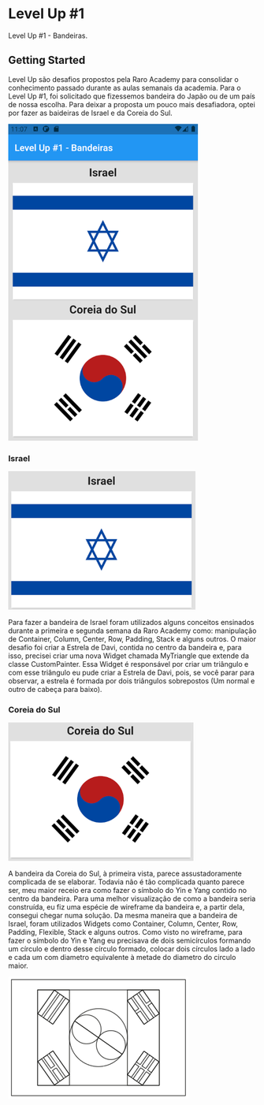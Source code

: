 # Level Up #1

Level Up #1 - Bandeiras.

## Getting Started

Level Up são desafios propostos pela Raro Academy para consolidar o conhecimento passado durante as aulas semanais da academia. Para o Level Up #1, foi solicitado que fizessemos bandeira do Japão ou de um país de nossa escolha. Para deixar a proposta um pouco mais desafiadora, optei por fazer as baideiras de Israel e da Coreia do Sul.

![Level Up #1 - Bandeiras](./assets/img/bandeiras.png)

### Israel
![Bandeira - Israel](./assets/img/israel.png)

Para fazer a bandeira de Israel foram utilizados alguns conceitos ensinados durante a primeira e segunda semana da Raro Academy como: manipulação de Container, Column, Center, Row, Padding, Stack e alguns outros. O maior desafio foi criar a Estrela de Davi, contida no centro da bandeira e, para isso, precisei criar uma nova Widget chamada MyTriangle que extende da classe CustomPainter. Essa Widget é responsável por criar um triângulo e com esse triângulo eu pude criar a Estrela de Davi, pois, se você parar para observar, a estrela é formada por dois triângulos sobrepostos (Um normal e outro de cabeça para baixo).

### Coreia do Sul
![Bandeira - Coreia do Sul](./assets/img/coreia_do_sul.png)

A bandeira da Coreia do Sul, à primeira vista, parece assustadoramente complicada de se elaborar. Todavia não é tão complicada quanto parece ser, meu maior receio era como fazer o símbolo do Yin e Yang contido no centro da bandeira. Para uma melhor visualização de como a bandeira seria construída, eu fiz uma espécie de wireframe da bandeira e, a partir dela, consegui chegar numa solução. Da mesma maneira que a bandeira de Israel, foram utilizados Widgets como Container, Column, Center, Row, Padding, Flexible, Stack e alguns outros. Como visto no wireframe, para fazer o símbolo do Yin e Yang eu precisava de dois semicírculos formando um círculo e dentro desse círculo formado, colocar dois círculos lado a lado e cada um com diametro equivalente à metade do diametro do circulo maior.

![Coreia do Sul - Wireframe](./assets/img/wireframe.png)
